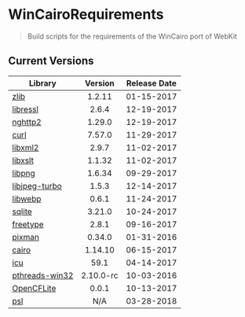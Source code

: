 # WinCairoRequirements
> Build scripts for the requirements of the WinCairo port of WebKit

## Current Versions

| Library | Version | Release Date |
|---|:---:|:---:|
| [zlib](http://zlib.net) | 1.2.11 | 01-15-2017 |
| [libressl](https://www.libressl.org) | 2.6.4 | 12-19-2017 |
| [nghttp2](https://nghttp2.org) | 1.29.0 | 12-19-2017 |
| [curl](https://curl.haxx.se) | 7.57.0 | 11-29-2017 |
| [libxml2](http://xmlsoft.org/) | 2.9.7 | 11-02-2017 |
| [libxslt](http://xmlsoft.org/libxslt/) | 1.1.32 | 11-02-2017 |
| [libpng](http://www.libpng.org/pub/png/libpng.html) | 1.6.34 | 09-29-2017 |
| [libjpeg-turbo](http://libjpeg-turbo.virtualgl.org) | 1.5.3 | 12-14-2017 |
| [libwebp](https://github.com/webmproject/libwebp) | 0.6.1 | 11-24-2017 |
| [sqlite](http://sqlite.org) | 3.21.0 | 10-24-2017 |
| [freetype](https://www.freetype.org) | 2.8.1 | 09-16-2017 |
| [pixman](http://www.pixman.org) | 0.34.0 | 01-31-2016 |
| [cairo](https://www.cairographics.org) | 1.14.10 | 06-15-2017 |
| [icu](http://site.icu-project.org) | 59.1 | 04-14-2017 |
| [pthreads-win32](https://sourceforge.net/projects/pthreads4w/) | 2.10.0-rc | 10-03-2016 |
| [OpenCFLite](https://github.com/fujii/OpenCFLite) | 0.0.1 | 10-13-2017 |
| [psl](https://publicsuffix.org/) | N/A | 03-28-2018 |
